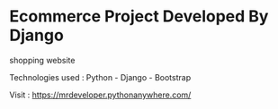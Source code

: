 # Ecommerce Project Developed By Django

shopping website

Technologies used : Python - Django - Bootstrap

Visit : https://mrdeveloper.pythonanywhere.com/
